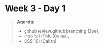 # Week 3 - Day 1

> **Agenda:** 
>	* github review/github branching (Zoe), 
>	* intro to HTML (Callan), 
>	* CSS 101 (Callan)
